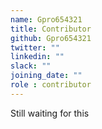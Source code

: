 ```yaml
---
name: Gpro654321
title: Contributor
github: Gpro654321
twitter: ""
linkedin: ""
slack: ""
joining_date: ""
role : contributor
---
```


Still waiting for this
